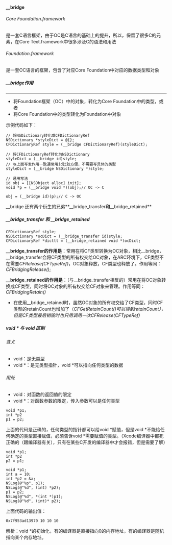 #### __bridge
###### Core Foundation.framework
是一套C语言框架，由于OC是C语言的基础上的提升，所以，保留了很多C的元素，在Core Text.framework中很多涉及C的语法和用法
###### Foundation.framework
是一套OC语言的框架，包含了对应Core Foundation中对应的数据类型和对象
##### __bridge作用
---
* 将Foundation框架（OC）中的对象，转化为Core Foundation中的类型，或者
* 将Core Foundation中的类型转化为Foundation中对象

示例代码如下：
<pre><code>// 将NSDictionary转化成CFDictionaryRef
NSDictionary *styleDict = @{};
CFDictionaryRef style = (__bridge CFDictionaryRef)(styleDict);

// 将CFDictionaryRef转化为NSDictionary
styleDict = (__bridge id)style;
// 与上面写发作用一致通常用id比较方便，不需要写具体的类型
styleDict = (__bridge NSDictionary *)style;

// 通用写法 
id obj = [[NSObject alloc] init];
void *p = (__bridge void *)(obj);// OC -> C

obj = (__bridge id)(p);// C -> OC
</code></pre>
\_\_bridge 还有两个衍生的兄弟**\_\_bridge_transfer**和**\_\_bridge_retained**

##### \_\_bridge_transfer 和 \_\_bridge_retained
<pre><code>CFDictionaryRef style;
NSDictionary *ocDict = (__bridge_transfer id)style;
CFDictionaryRef *dicttt = (__bridge_retained void *)ocDict;
</code></pre>
**\_\_bridge_transfer的作用是**：常用在将CF类型转换为OC对象，相比\_\_bridge，\_\_bridge_transfer会将CF类型的所有权交给OC对象，在ARC环境下，CF类型不在需要*CFRelease(CFTypeRef)*，OC对象释放，CF类型也释放了。作用等同：*CFBridgingRelease()*;

**\_\_bridge_retained的作用是**：（与\_\_bridge_transfer相反的）常用在将OC对象转换成CF类型，同时将OC对象的所有权交给CF对象来管理。作用等同：*CFBridgingRetain()*

* 在使用\_\_bridge_retained时，虽然OC对象的所有权交给了CF类型，同时CF类型的retainCount也增加了（*CFGetRetainCount()*可以得到retainCount），但是CF类型最后销毁时也只用调用一次*CFRelease(CFTypeRef)*

##### void * 与 void 区别
###### 含义
* void：是无类型
* void *：是无类型指针，void \*可以指向任何类型的数据

###### 用处
* void：对函数的返回值的限定
* void *：对函数参数的限定，传入参数可以是任何类型
<pre><code>void *p1;
int *p2
p1 = p2;
</code></pre>
上面的代码是正确的，任何类型的指针都可以给void \*赋值，但是void \*不能给任何确定的类型直接赋值，必须告诉void *需要赋值的类型。（Xcode编译器中都死正确的（跟编译器有关），只有在某些C开发的编译器中才会报错，但是需要了解）
<pre><code>void *p1;
int *p2
p2 = p1;
</code></pre>

<pre><code>void *p1;
int a = 10;
int *p2 = &a;
NSLog(@"%p", p1);
NSLog(@"%d", (int) *p2);
p1 = p2;
NSLog(@"%d", *(int *)p1);
NSLog(@"%d", (int)* p2);
</code></pre>
上面代码的输出值：<pre><code>0x7f953ad13970
10
10
10</code></pre>
解析：void *的初始化，有的编译器是直接指向0的内存地址，有的编译器是随机指向某个内存地址。